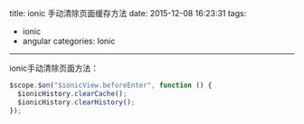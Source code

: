 title: ionic 手动清除页面缓存方法
date: 2015-12-08 16:23:31
tags:
- ionic 
- angular
categories: Ionic
---
ionic手动清除页面方法：

```javascript
$scope.$on("$ionicView.beforeEnter", function () {
  $ionicHistory.clearCache();
  $ionicHistory.clearHistory();
});

```